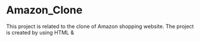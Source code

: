 # Amazon_Clone
This project is related to the clone of Amazon shopping website.
The project is created by using HTML & 